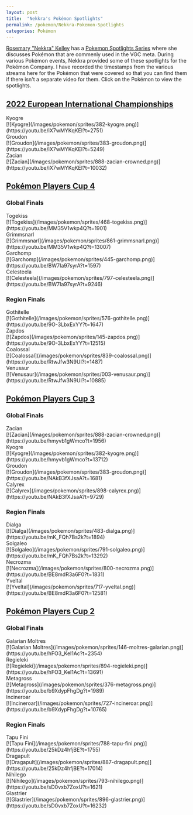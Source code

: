 ```yaml
---
layout: post
title:  "Nekkra's Pokémon Spotlights"
permalink: /pokemon/Nekkra-Pokemon-Spotlights
categories: Pokémon
---
```

<link rel="stylesheet" href="/assets/pokemon.css">
<link rel="stylesheet" href="/assets/spotlights.css">

[Rosemary "Nekkra" Kelley](https://twitter.com/Nekkra) has a [Pokemon Spotlights Series](https://www.youtube.com/playlist?list=PLrq2Cq_O6NozQpypqhFzz-0NPs70HESlF) where she discusses Pokémon that are commenly used in the VGC meta. During various Pokémon events, Nekkra provided some of these spotlights for the Pokémon Company. I have recorded the timestamps from the various streams here for the Pokémon that were covered so that you can find them if there isn't a separate video for them. Click on the Pokémon to view the spotlights.

## [2022 European International Championships](https://www.pokemon.com/us/play-pokemon/internationals/2022/europe/about/)

<div class="spotlights-3" markdown="1">
<div class="spotlight" markdown="1">
  <span>Kyogre</span><br>
  [![Kyogre](/images/pokemon/sprites/382-kyogre.png)](https://youtu.be/iX7wMYKqKEI?t=2751)
</div>
<div class="spotlight" markdown="1">
  <span>Groudon</span><br>
  [![Groudon](/images/pokemon/sprites/383-groudon.png)](https://youtu.be/iX7wMYKqKEI?t=5249)
</div>
<div class="spotlight" markdown="1">
  <span>Zacian</span><br>
  [![Zacian](/images/pokemon/sprites/888-zacian-crowned.png)](https://youtu.be/iX7wMYKqKEI?t=10032)
</div>
</div>

## [Pokémon Players Cup 4](https://www.pokemon.com/us/play-pokemon/pokemon-players-cup-iv/about/)

### Global Finals
<div class="spotlights-4" markdown="1">
<div class="spotlight" markdown="1">
  <span>Togekiss</span><br>
  [![Togekiss](/images/pokemon/sprites/468-togekiss.png)](https://youtu.be/MM35V1wkp4Q?t=1901)
</div>
<div class="spotlight" markdown="1">
  <span>Grimmsnarl</span><br>
  [![Grimmsnarl](/images/pokemon/sprites/861-grimmsnarl.png)](https://youtu.be/MM35V1wkp4Q?t=13007)
</div>
<div class="spotlight" markdown="1">
  <span>Garchomp</span><br>
  [![Garchomp](/images/pokemon/sprites/445-garchomp.png)](https://youtu.be/BW7Ia97syrA?t=1597)
</div>
<div class="spotlight" markdown="1">
  <span>Celesteela</span><br>
  [![Celesteela](/images/pokemon/sprites/797-celesteela.png)](https://youtu.be/BW7Ia97syrA?t=9246)
</div>
</div>

### Region Finals
<div class="spotlights-4" markdown="1">
<div class="spotlight" markdown="1">
  <span>Gothitelle</span><br>
  [![Gothitelle](/images/pokemon/sprites/576-gothitelle.png)](https://youtu.be/9O-3LbxExYY?t=1647)
</div>
<div class="spotlight" markdown="1">
  <span>Zapdos</span><br>
  [![Zapdos](/images/pokemon/sprites/145-zapdos.png)](https://youtu.be/9O-3LbxExYY?t=12515)
</div>
<div class="spotlight" markdown="1">
  <span>Coalossal </span><br>
  [![Coalossal](/images/pokemon/sprites/839-coalossal.png)](https://youtu.be/RtwJfw3N9UI?t=1487)
</div>
<div class="spotlight" markdown="1">
  <span>Venusaur</span><br>
  [![Venusaur](/images/pokemon/sprites/003-venusaur.png)](https://youtu.be/RtwJfw3N9UI?t=10885)
</div>
</div>

## [Pokémon Players Cup 3](https://www.pokemon.com/us/play-pokemon/pokemon-players-cup-iii/about/)

### Global Finals
<div class="spotlights-4" markdown="1">
<div class="spotlight" markdown="1">
  <span>Zacian</span><br>
  [![Zacian](/images/pokemon/sprites/888-zacian-crowned.png)](https://youtu.be/hmyvb1gWmco?t=1956)
</div>
<div class="spotlight" markdown="1">
  <span>Kyogre</span><br>
  [![Kyogre](/images/pokemon/sprites/382-kyogre.png)](https://youtu.be/hmyvb1gWmco?t=13712)
</div>
<div class="spotlight" markdown="1">
  <span>Groudon</span><br>
  [![Groudon](/images/pokemon/sprites/383-groudon.png)](https://youtu.be/NAkB3fXJsaA?t=1681)
</div>
<div class="spotlight" markdown="1">
  <span>Calyrex</span><br>
  [![Calyrex](/images/pokemon/sprites/898-calyrex.png)](https://youtu.be/NAkB3fXJsaA?t=9729)
</div>
</div>

### Region Finals
<div class="spotlights-4" markdown="1">
<div class="spotlight" markdown="1">
  <span>Dialga</span><br>
  [![Dialga](/images/pokemon/sprites/483-dialga.png)](https://youtu.be/mK_FQh7Bs2k?t=1894)
</div>
<div class="spotlight" markdown="1">
  <span>Solgaleo</span><br>
  [![Solgaleo](/images/pokemon/sprites/791-solgaleo.png)](https://youtu.be/mK_FQh7Bs2k?t=13292)
</div>
<div class="spotlight" markdown="1">
  <span>Necrozma</span><br>
  [![Necrozma](/images/pokemon/sprites/800-necrozma.png)](https://youtu.be/BE8mdR3a6F0?t=1831)
</div>
<div class="spotlight" markdown="1">
  <span>Yveltal</span><br>
  [![Yveltal](/images/pokemon/sprites/717-yveltal.png)](https://youtu.be/BE8mdR3a6F0?t=12581)
</div>
</div>

## [Pokémon Players Cup 2](https://www.pokemon.com/us/play-pokemon/pokemon-players-cup-ii/about/)

### Global Finals
<div class="spotlights-4" markdown="1">
<div class="spotlight" markdown="1">
  <span>Galarian Moltres</span><br>
  [![Galarian Moltres](/images/pokemon/sprites/146-moltres-galarian.png)](https://youtu.be/hFO3_Kel1Ac?t=2354)
</div>
<div class="spotlight" markdown="1">
  <span>Regieleki</span><br>
  [![Regieleki](/images/pokemon/sprites/894-regieleki.png)](https://youtu.be/hFO3_Kel1Ac?t=13691)
</div>
<div class="spotlight" markdown="1">
  <span>Metagross</span><br>
  [![Metagross](/images/pokemon/sprites/376-metagross.png)](https://youtu.be/b9XdypFhgDg?t=1989)
</div>
<div class="spotlight" markdown="1">
  <span>Incineroar</span><br>
  [![Incineroar](/images/pokemon/sprites/727-incineroar.png)](https://youtu.be/b9XdypFhgDg?t=10765)
</div>
</div>

### Region Finals
<div class="spotlights-4" markdown="1">
<div class="spotlight" markdown="1">
  <span>Tapu Fini</span><br>
  [![Tapu Fini](/images/pokemon/sprites/788-tapu-fini.png)](https://youtu.be/25kDz4hfjBE?t=1755)
</div>
<div class="spotlight" markdown="1">
  <span>Dragapult</span><br>
  [![Dragapult](/images/pokemon/sprites/887-dragapult.png)](https://youtu.be/25kDz4hfjBE?t=17014)
</div>
<div class="spotlight" markdown="1">
  <span>Nihilego</span><br>
  [![Nihilego](/images/pokemon/sprites/793-nihilego.png)](https://youtu.be/sD0vxb7ZoxU?t=1621)
</div>
<div class="spotlight" markdown="1">
  <span>Glastrier</span><br>
  [![Glastrier](/images/pokemon/sprites/896-glastrier.png)](https://youtu.be/sD0vxb7ZoxU?t=16232)
</div>
<div>
